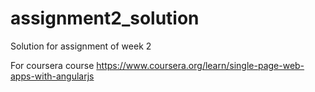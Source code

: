 # assignment2_solution
Solution for assignment of week 2

For coursera course https://www.coursera.org/learn/single-page-web-apps-with-angularjs
